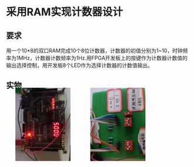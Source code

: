# 采用RAM实现计数器设计

## 要求

用一个10*8的双口RAM完成10个8位计数器，计数器的初值分别为1~10，时钟频率为1MHz，计数器计数频率为1Hz.用FPGA开发板上的按键作为计数器计数值的输出选择控制，用开发板8个LED作为选择计数器的计数值输出。

## 实物

<div>
<img src="./screenshot/实物.jpg" style="transform:rotate(270deg)" width="200"></img>
<img src="./screenshot/开关.jpg" style="transform:rotate(270deg)" width="200"></img>
</div>
